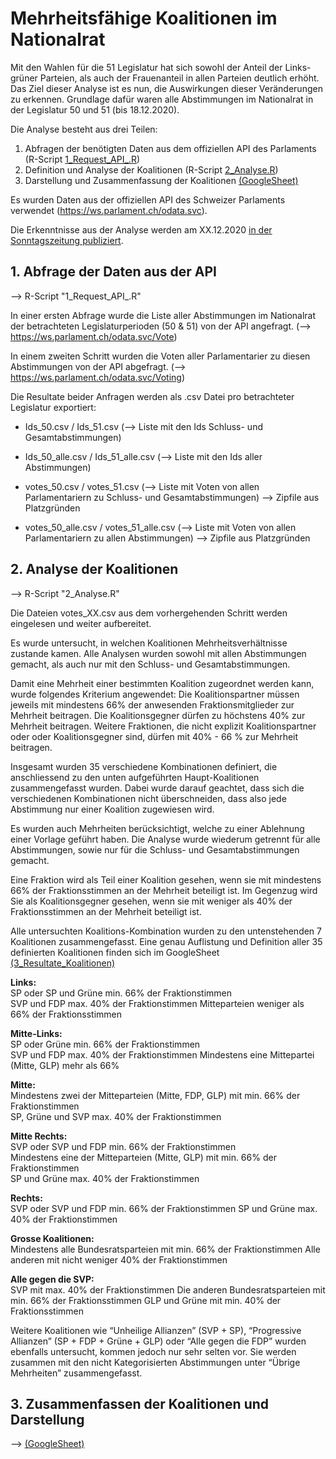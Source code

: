 # Mehrheitsfähige Koalitionen im Nationalrat
Mit den Wahlen für die 51 Legislatur hat sich sowohl der Anteil der Links-grüner Parteien, als auch der Frauenanteil in allen Parteien deutlich erhöht.
Das Ziel dieser Analyse ist es nun, die Auswirkungen dieser Veränderungen zu erkennen. Grundlage dafür waren alle Abstimmungen im Nationalrat in der Legislatur 50 und 51 (bis 18.12.2020).

Die Analyse besteht aus drei Teilen:

1. Abfragen der benötigten Daten aus dem offiziellen API des Parlaments (R-Script [1_Request_API_.R](1_Request_API_.R))
2. Definition und Analyse der Koalitionen  (R-Script [2_Analyse.R](2_Analyse.R))
3. Darstellung und Zusammenfassung der Koalitionen [(GoogleSheet)](https://docs.google.com/spreadsheets/d/1DUT3gIYoZhuRYYhOSLtZ-6Gr6nIuJQsc37o8aPXWKmU/edit?usp=sharing)

Es wurden Daten aus der offiziellen API des Schweizer Parlaments verwendet (https://ws.parlament.ch/odata.svc).

Die Erkenntnisse aus der Analyse werden am XX.12.2020 [in der Sonntagszeitung publiziert](https://www.tagesanzeiger.ch/sonntagszeitung "Artikel in der Sonntagszeitung").

## 1. Abfrage der Daten aus der API
--> R-Script "1_Request_API_.R"

In einer ersten Abfrage wurde die Liste aller Abstimmungen im Nationalrat der betrachteten Legislaturperioden (50 & 51) von der API angefragt.
(--> https://ws.parlament.ch/odata.svc/Vote)

In einem zweiten Schritt wurden die Voten aller Parlamentarier zu diesen Abstimmungen von der API abgefragt.
(--> https://ws.parlament.ch/odata.svc/Voting)

Die Resultate beider Anfragen werden als .csv Datei pro betrachteter Legislatur exportiert:
- Ids_50.csv / Ids_51.csv  (--> Liste mit den Ids Schluss- und Gesamtabstimmungen)
- Ids_50_alle.csv / Ids_51_alle.csv  (--> Liste mit den Ids aller Abstimmungen)

- votes_50.csv / votes_51.csv  (--> Liste mit Voten von allen Parlamentariern zu Schluss- und Gesamtabstimmungen) --> Zipfile aus Platzgründen
- votes_50_alle.csv / votes_51_alle.csv  (--> Liste mit Voten von allen Parlamentariern zu allen Abstimmungen) --> Zipfile aus Platzgründen

## 2. Analyse der Koalitionen
--> R-Script "2_Analyse.R"

Die Dateien votes_XX.csv aus dem vorhergehenden Schritt werden eingelesen und weiter aufbereitet.

Es wurde untersucht, in welchen Koalitionen Mehrheitsverhältnisse zustande kamen. Alle Analysen wurden sowohl mit allen Abstimmungen gemacht, als auch nur mit den Schluss- und Gesamtabstimmungen.

Damit eine Mehrheit einer bestimmten Koalition zugeordnet werden kann, wurde folgendes Kriterium angewendet: Die Koalitionspartner müssen jeweils mit mindestens 66% der anwesenden Fraktionsmitglieder zur Mehrheit beitragen. Die Koalitionsgegner dürfen zu höchstens 40% zur Mehrheit beitragen. Weitere Fraktionen, die nicht explizit Koalitionspartner oder oder Koalitionsgegner sind, dürfen mit 40% - 66 % zur Mehrheit beitragen.

Insgesamt wurden 35 verschiedene Kombinationen definiert, die anschliessend zu den unten aufgeführten Haupt-Koalitionen zusammengefasst wurden. Dabei wurde darauf geachtet, dass sich die verschiedenen Kombinationen nicht überschneiden, dass also jede Abstimmung nur einer Koalition zugewiesen wird.

Es wurden auch Mehrheiten berücksichtigt, welche zu einer Ablehnung einer Vorlage geführt haben. Die Analyse wurde wiederum getrennt für alle Abstimmungen, sowie nur für die Schluss- und Gesamtabstimmungen gemacht.

Eine Fraktion wird als Teil einer Koalition gesehen, wenn sie mit mindestens 66% der Fraktionsstimmen an der Mehrheit beteiligt ist. Im Gegenzug wird Sie als Koalitionsgegner gesehen, wenn sie mit weniger als 40% der Fraktionsstimmen an der Mehrheit beteiligt ist.

Alle untersuchten Koalitions-Kombination wurden zu den untenstehenden 7 Koalitionen zusammengefasst. Eine genau Auflistung und Definition aller 35 definierten Koalitionen finden sich im GoogleSheet [(3_Resultate_Koalitionen)](https://docs.google.com/spreadsheets/d/1DUT3gIYoZhuRYYhOSLtZ-6Gr6nIuJQsc37o8aPXWKmU/edit?usp=sharing)

**Links:**   
  SP oder SP und Grüne min. 66% der Fraktionstimmen   
  SVP und FDP max. 40% der Fraktionstimmen
  Mitteparteien weniger als 66% der Fraktionsstimmen

**Mitte-Links:**   
  SP oder Grüne min. 66% der Fraktionstimmen   
  SVP und FDP max. 40% der Fraktionstimmen
  Mindestens eine Mittepartei (Mitte, GLP) mehr als 66%
  
**Mitte:**   
  Mindestens zwei der Mitteparteien (Mitte, FDP, GLP) mit min. 66% der Fraktionstimmen   
  SP, Grüne und SVP max. 40% der Fraktionstimmen

**Mitte Rechts:**   
  SVP oder SVP und FDP min. 66% der Fraktionstimmen   
  Mindestens eine der Mitteparteien (Mitte, GLP) mit min. 66% der Fraktionstimmen   
  SP und Grüne max. 40% der Fraktionstimmen

**Rechts:**   
  SVP oder SVP und FDP min. 66% der Fraktionstimmen 
  SP und Grüne max. 40% der Fraktionstimmen

**Grosse Koalitionen:**   
  Mindestens alle Bundesratsparteien mit min. 66% der Fraktionstimmen 
  Alle anderen mit nicht weniger 40% der Fraktionstimmen

**Alle gegen die SVP:**   
  SVP mit max. 40% der Fraktionstimmen
  Die anderen Bundesratsparteien mit min. 66% der Fraktionsstimmen
  GLP und Grüne mit min. 40% der Fraktionsstimmen

Weitere Koalitionen wie “Unheilige Allianzen” (SVP + SP), “Progressive Allianzen” (SP + FDP + Grüne + GLP) oder “Alle gegen die FDP” wurden ebenfalls untersucht, kommen jedoch nur sehr selten vor. Sie werden zusammen mit den nicht Kategorisierten Abstimmungen unter “Übrige Mehrheiten” zusammengefasst.



## 3. Zusammenfassen der Koalitionen und Darstellung

--> [(GoogleSheet)](https://docs.google.com/spreadsheets/d/1DUT3gIYoZhuRYYhOSLtZ-6Gr6nIuJQsc37o8aPXWKmU/edit?usp=sharing)

